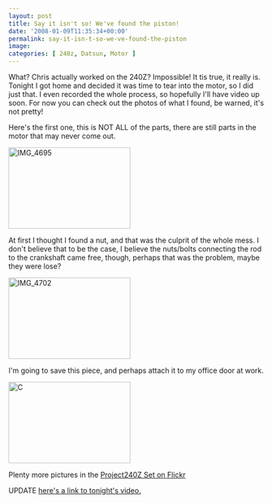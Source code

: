 ```yaml
---
layout: post
title: Say it isn't so! We've found the piston!
date: '2008-01-09T11:35:34+00:00'
permalink: say-it-isn-t-so-we-ve-found-the-piston
image: 
categories: [ 240z, Datsun, Motor ]
---
```


What? Chris actually worked on the 240Z? Impossible! It tis true, it really is. Tonight I got home and decided it was time to tear into the motor, so I did just that. I even recorded the whole process, so hopefully I'll have video up soon. For now you can check out the photos of what I found, be warned, it's not pretty!

Here's the first one, this is NOT ALL of the parts, there are still parts in the motor that may never come out.

<a href="http://www.flickr.com/photos/chammond/2179836912/"><img height="160" alt="IMG_4695" width="240" src="http://farm3.static.flickr.com/2148/2179836912_26989f9a66_m.jpg" /></a>

At first I thought I found a nut, and that was the culprit of the whole mess. I don't believe that to be the case, I believe the nuts/bolts connecting the rod to the crankshaft came free, though, perhaps that was the problem, maybe they were lose?

<a href="http://www.flickr.com/photos/chammond/2179172767/"><img height="160" alt="IMG_4702" width="240" src="http://farm3.static.flickr.com/2373/2179172767_079df13ca4_m.jpg" /></a> 

I'm going to save this piece, and perhaps attach it to my office door at work.

<a href="http://www.flickr.com/photos/chammond/2179174735/"><img height="160" alt="C" width="240" src="http://farm3.static.flickr.com/2326/2179174735_c0f9d241f8_m.jpg" /></a> 

Plenty more pictures in the <a href="http://www.flickr.com/photos/chammond/sets/72157594465585463/">Project240Z Set on Flickr</a>

UPDATE <a href="/in-search-of-a-piston">here's a link to tonight's video.</a>

